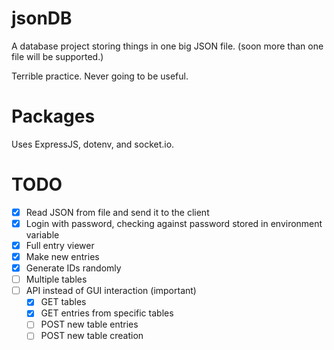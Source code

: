 # jsonDB
A database project storing things in one big JSON file. (soon more than one file will be supported.)

Terrible practice. Never going to be useful.



# Packages
Uses ExpressJS, dotenv, and socket.io.

# TODO
- [x] Read JSON from file and send it to the client
- [x] Login with password, checking against password stored in environment variable
- [x] Full entry viewer
- [x] Make new entries
- [x] Generate IDs randomly
- [ ] Multiple tables
- [ ] API instead of GUI interaction (important)
	- [x] GET tables
	- [x] GET entries from specific tables
	- [ ] POST new table entries
	- [ ] POST new table creation
